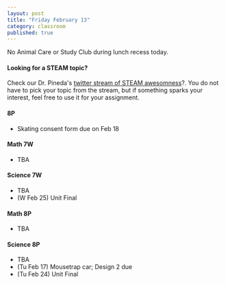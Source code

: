 ```yaml
---
layout: post
title: "Friday February 13"
category: classroom
published: true
---
```


<div class="alert alert-danger" role="alert">
<p>No Animal Care or Study Club during lunch recess today.</p>
</div>

#### Looking for a STEAM topic?
<p>Check our Dr. Pineda's <a href="https://twitter.com/hashtag/drpinedalettingoffsteam?src=hash">twitter stream of STEAM awesomness</a>?. You do not have to pick your topic from the stream, but if something sparks your interest, feel free to use it for your assignment. </p>

#### 8P
* Skating consent form due on Feb 18

#### Math 7W
* TBA

#### Science 7W
* TBA
* (W Feb 25) Unit Final

#### Math 8P
* TBA

#### Science 8P
* TBA
* (Tu Feb 17) Mousetrap car; Design 2 due
* (Tu Feb 24) Unit Final
